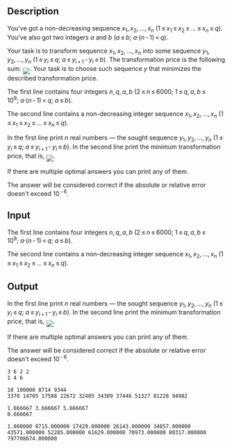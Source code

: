 ## Description

<div><p>You've got a non-decreasing sequence <span class="tex-span"><i>x</i><sub class="lower-index">1</sub>, <i>x</i><sub class="lower-index">2</sub>, ..., <i>x</i><sub class="lower-index"><i>n</i></sub></span> <span class="tex-span">(1 ≤ <i>x</i><sub class="lower-index">1</sub> ≤ <i>x</i><sub class="lower-index">2</sub> ≤ ... ≤ <i>x</i><sub class="lower-index"><i>n</i></sub> ≤ <i>q</i>)</span>. You've also got two integers <span class="tex-span"><i>a</i></span> and <span class="tex-span"><i>b</i></span> <span class="tex-span">(<i>a</i> ≤ <i>b</i>;&nbsp;<i>a</i>·(<i>n</i> - 1) &lt; <i>q</i>)</span>.</p><p>Your task is to transform sequence <span class="tex-span"><i>x</i><sub class="lower-index">1</sub>, <i>x</i><sub class="lower-index">2</sub>, ..., <i>x</i><sub class="lower-index"><i>n</i></sub></span> into some sequence <span class="tex-span"><i>y</i><sub class="lower-index">1</sub>, <i>y</i><sub class="lower-index">2</sub>, ..., <i>y</i><sub class="lower-index"><i>n</i></sub></span> <span class="tex-span">(1 ≤ <i>y</i><sub class="lower-index"><i>i</i></sub> ≤ <i>q</i>;&nbsp;<i>a</i> ≤ <i>y</i><sub class="lower-index"><i>i</i> + 1</sub> - <i>y</i><sub class="lower-index"><i>i</i></sub> ≤ <i>b</i>)</span>. The transformation price is the following sum: <img align="middle" class="tex-formula" src="file://oZuSZ2NJ.png" style="max-width: 100.0%;max-height: 100.0%;">. Your task is to choose such sequence <span class="tex-span"><i>y</i></span> that minimizes the described transformation price.</p></div><div class="input-specification"><p>The first line contains four integers <span class="tex-span"><i>n</i>, <i>q</i>, <i>a</i>, <i>b</i></span> <span class="tex-span">(2 ≤ <i>n</i> ≤ 6000;&nbsp;1 ≤ <i>q</i>, <i>a</i>, <i>b</i> ≤ 10<sup class="upper-index">9</sup>;&nbsp;<i>a</i>·(<i>n</i> - 1) &lt; <i>q</i>;&nbsp;<i>a</i> ≤ <i>b</i>)</span>.</p><p>The second line contains a non-decreasing integer sequence <span class="tex-span"><i>x</i><sub class="lower-index">1</sub>, <i>x</i><sub class="lower-index">2</sub>, ..., <i>x</i><sub class="lower-index"><i>n</i></sub></span> <span class="tex-span">(1 ≤ <i>x</i><sub class="lower-index">1</sub> ≤ <i>x</i><sub class="lower-index">2</sub> ≤ ... ≤ <i>x</i><sub class="lower-index"><i>n</i></sub> ≤ <i>q</i>)</span>.</p></div><div class="output-specification"><p>In the first line print <span class="tex-span"><i>n</i></span> real numbers — the sought sequence <span class="tex-span"><i>y</i><sub class="lower-index">1</sub>, <i>y</i><sub class="lower-index">2</sub>, ..., <i>y</i><sub class="lower-index"><i>n</i></sub></span> <span class="tex-span">(1 ≤ <i>y</i><sub class="lower-index"><i>i</i></sub> ≤ <i>q</i>;&nbsp;<i>a</i> ≤ <i>y</i><sub class="lower-index"><i>i</i> + 1</sub> - <i>y</i><sub class="lower-index"><i>i</i></sub> ≤ <i>b</i>)</span>. In the second line print the minimum transformation price, that is, <img align="middle" class="tex-formula" src="file://4u7BSoXe.png" style="max-width: 100.0%;max-height: 100.0%;">.</p><p>If there are multiple optimal answers you can print any of them.</p><p>The answer will be considered correct if the absolute or relative error doesn't exceed <span class="tex-span">10<sup class="upper-index"> - 6</sup></span>.</p></div>

## Input

<p>The first line contains four integers <span class="tex-span"><i>n</i>, <i>q</i>, <i>a</i>, <i>b</i></span> <span class="tex-span">(2 ≤ <i>n</i> ≤ 6000;&nbsp;1 ≤ <i>q</i>, <i>a</i>, <i>b</i> ≤ 10<sup class="upper-index">9</sup>;&nbsp;<i>a</i>·(<i>n</i> - 1) &lt; <i>q</i>;&nbsp;<i>a</i> ≤ <i>b</i>)</span>.</p><p>The second line contains a non-decreasing integer sequence <span class="tex-span"><i>x</i><sub class="lower-index">1</sub>, <i>x</i><sub class="lower-index">2</sub>, ..., <i>x</i><sub class="lower-index"><i>n</i></sub></span> <span class="tex-span">(1 ≤ <i>x</i><sub class="lower-index">1</sub> ≤ <i>x</i><sub class="lower-index">2</sub> ≤ ... ≤ <i>x</i><sub class="lower-index"><i>n</i></sub> ≤ <i>q</i>)</span>.</p>

## Output

<p>In the first line print <span class="tex-span"><i>n</i></span> real numbers — the sought sequence <span class="tex-span"><i>y</i><sub class="lower-index">1</sub>, <i>y</i><sub class="lower-index">2</sub>, ..., <i>y</i><sub class="lower-index"><i>n</i></sub></span> <span class="tex-span">(1 ≤ <i>y</i><sub class="lower-index"><i>i</i></sub> ≤ <i>q</i>;&nbsp;<i>a</i> ≤ <i>y</i><sub class="lower-index"><i>i</i> + 1</sub> - <i>y</i><sub class="lower-index"><i>i</i></sub> ≤ <i>b</i>)</span>. In the second line print the minimum transformation price, that is, <img align="middle" class="tex-formula" src="file://4u7BSoXe.png" style="max-width: 100.0%;max-height: 100.0%;">.</p><p>If there are multiple optimal answers you can print any of them.</p><p>The answer will be considered correct if the absolute or relative error doesn't exceed <span class="tex-span">10<sup class="upper-index"> - 6</sup></span>.</p>





```input1
3 6 2 2
1 4 6

```




```input2
10 100000 8714 9344
3378 14705 17588 22672 32405 34309 37446 51327 81228 94982

```




```output1
1.666667 3.666667 5.666667 
0.666667

```




```output2
1.000000 8715.000000 17429.000000 26143.000000 34857.000000 43571.000000 52285.000000 61629.000000 70973.000000 80317.000000 
797708674.000000

```


